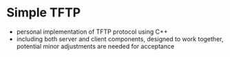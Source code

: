 # Simple TFTP
- personal implementation of TFTP protocol using C++
- including both server and client components, designed to work together, potential minor adjustments are needed for acceptance
